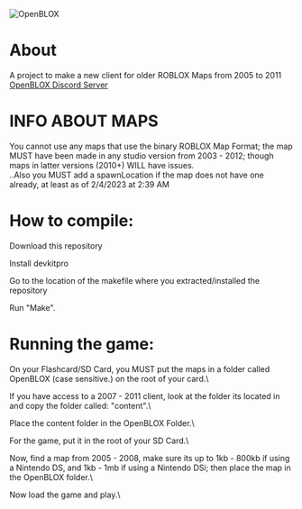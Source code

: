 ![OpenBLOX](https://cdn.discordapp.com/attachments/818207854292369432/1071302355129208923/OpenBLOX.png)
# About
 A project to make a new client for older ROBLOX Maps from 2005 to 2011\
 [OpenBLOX Discord Server](https://discord.gg/Wf2bbU5z5J)
 
# INFO ABOUT MAPS
You cannot use any maps that use the binary ROBLOX Map Format; the map MUST have been made in any studio version from 2003 - 2012;
though maps in latter versions (2010+) WILL have issues.\
..Also you MUST add a spawnLocation if the map does not have one already, at least as of 2/4/2023 at 2:39 AM

# How to compile:
Download this repository

Install devkitpro

Go to the location of the makefile where you extracted/installed the repository

Run "Make".

# Running the game:
On your Flashcard/SD Card, you MUST put the maps in a folder called OpenBLOX (case sensitive.) on the root of your card.\

If you have access to a 2007 - 2011 client, look at the folder its located in and copy the folder called: "content".\

Place the content folder in the OpenBLOX Folder.\

For the game, put it in the root of your SD Card.\

Now, find a map from 2005 - 2008, make sure its up to 1kb - 800kb if using a Nintendo DS, and 1kb - 1mb if using a Nintendo DSi; then place the map in the OpenBLOX folder.\\

Now load the game and play.\